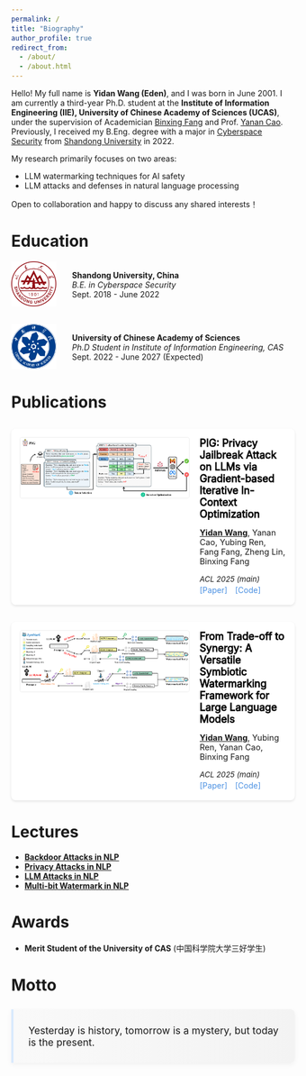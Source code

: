 ```yaml
---
permalink: /
title: "Biography"
author_profile: true
redirect_from: 
  - /about/
  - /about.html
---
```


Hello! My full name is **Yidan Wang (Eden)**, and I was born in June 2001. I am currently a third-year Ph.D. student at the **Institute of Information Engineering (IIE), University of Chinese Academy of Sciences (UCAS)**, under the supervision of Academician [Binxing Fang](https://en.wikipedia.org/wiki/Fang_Binxing)  and Prof. [Yanan Cao](https://people.ucas.ac.cn/~caoyanan). Previously, I received my B.Eng. degree with a major in [Cyberspace Security](https://cst.qd.sdu.edu.cn/) from [Shandong University](https://www.sdu.edu.cn/) in 2022.

My research primarily focuses on two areas:
- LLM watermarking techniques for AI safety
- LLM attacks and defenses in natural language processing

Open to collaboration and happy to discuss any shared interests！

# Education

<div style="display: flex; margin-bottom: 2em; align-items: center;">
    <div style="margin-right: 2em;">
        <img src="images/sdu.svg" alt="Shandong University Logo" style="width: 80px; height: auto;">
    </div>
    <div>
        <div style="font-weight: bold;">Shandong University, China</div>
        <div style="font-style: italic;">B.E. in Cyberspace Security</div>
        <div>Sept. 2018 - June 2022</div>
    </div>
</div>

<div style="display: flex; margin-bottom: 2em; align-items: center;">
    <div style="margin-right: 2em;">
        <img src="images/ucas.svg" alt="UCAS Logo" style="width: 80px; height: auto;">
    </div>
    <div>
        <div style="font-weight: bold;">University of Chinese Academy of Sciences</div>
        <div style="font-style: italic;">Ph.D Student in Institute of Information Engineering, CAS</div>
        <div>Sept. 2022 - June 2027 (Expected)</div>
    </div>
</div>

# Publications
<div class="paper-container">
<div class="paper-image">
<img src="images/PIG.png" alt="paper">
</div>
<div class="paper-text">
<div class="paper-title">PIG: Privacy Jailbreak Attack on LLMs via Gradient-based Iterative In-Context Optimization</div>
<p class="paper-authors"><strong style="text-decoration-line: underline;">Yidan Wang</strong>, Yanan Cao, Yubing Ren, Fang Fang, Zheng Lin, Binxing Fang</p>
<p class="paper-venue">ACL 2025 (main)</p>
<p class="paper-links"><a href="https://arxiv.org/abs/2505.09921">[Paper]</a> <a href="https://github.com/redwyd/PrivacyJailbreak">[Code]</a></p>
</div>
</div>

<div class="paper-container">
<div class="paper-image">
<img src="images/SymMark.png" alt="paper">
</div>
<div class="paper-text">
<div class="paper-title">From Trade-off to Synergy: A Versatile Symbiotic Watermarking Framework for Large Language Models</div>
<p class="paper-authors"><strong style="text-decoration-line: underline;">Yidan Wang</strong>, Yubing Ren, Yanan Cao, Binxing Fang</p>
<p class="paper-venue">ACL 2025 (main)</p>
<p class="paper-links"><a href="https://arxiv.org/abs/2505.09924">[Paper]</a> <a href="https://github.com/redwyd/SymMark">[Code]</a></p>
</div>
</div>

# Lectures

- **[Backdoor Attacks in NLP](https://github.com/redwyd/redwyd.github.io/blob/main/lectures/NLP%20Backdoor%20Attack.pdf)**
- **[Privacy Attacks in NLP](https://github.com/redwyd/redwyd.github.io/blob/main/lectures/Privacy%20Attacks%20in%20LLM.pdf)**
- **[LLM Attacks in NLP](https://github.com/redwyd/redwyd.github.io/blob/main/lectures/LLM%20Attacks%20in%20NLP.pdf)**
- **[Multi-bit Watermark in NLP](https://github.com/redwyd/redwyd.github.io/blob/main/lectures/Multi-bit%20Watermark.pdf)**

# Awards
- **Merit Student of the University of CAS** (中国科学院大学三好学生)

# Motto
<div class="intro-container">
Yesterday is history, tomorrow is a mystery, but today is the present.
</div>

<p align="center" style="padding-top: 100px;"> 
</p>

<style>
.intro-container {
  margin: 1.5em 0 2em 0;
  padding: 1.5em;
  background: linear-gradient(to right, #f9f9f9, #f3f3f3);
  border-left: 4px solid #D9EAFD;
  border-radius: 0 8px 8px 0;
  box-shadow: 0 3px 10px rgba(0,0,0,0.05);
  font-size: 1.1rem;
}

.intro-container p {
  margin-bottom: 1em;
}

.intro-container a {
  color: #FCF259;
  text-decoration: none;
  border-bottom: 1px dotted #FCF259;
  transition: all 0.2s ease;
}

.intro-container a:hover {
  color: #8244b8;
  border-bottom: 1px solid #8244b8;
}
  
.paper-container {
    display: flex;
    gap: 20px;
    margin: 30px 0;
    padding: 15px;
    border-radius: 8px;
    background: #fff;
    box-shadow: 0 2px 4px rgba(0,0,0,0.1);
}

hr {
    margin: 10px 0;
    height: 1px;
    background-color: #ddd;
    border: none;
}

.paper-image {
    flex: 0 0 300px;
    min-width: 0;
}

.paper-image img {
    width: 100%;
    height: auto;
    border-radius: 4px;
    border: 1px solid #eee;
}

.paper-text {
    flex: 1;
    min-width: 0;
}


.paper-title {
  font-family: "Microsoft YaHei",
  font-weight: 2000;
  -webkit-text-stroke: 0.9px black;  /* 添加描边效果使文字看起来更粗 */
  font-size: 18px;
  margin: 0 0 8px 0;
  color: #000;
}

.paper-authors {
  font-family: "Microsoft YaHei",
   margin: 2px 0;
    font-size: 14.5px;         /* 调小作者字体 */
    color: rgba(0,0,0,0.9);    /* 更自然的灰色 */
    font-weight: 400;          /* 更细的字重 */
}

.paper-venue {
   font-family: "Microsoft YaHei",
    color: #d83931;
    font-style: italic;
    font-size: 0.95em;
    margin: 3px 0;
}

.paper-links {
  font-family: "Microsoft YaHei",
    font-size: 0.9em;
    margin: 3px 0;
}

.paper-links a {
    margin-right: 10px;
    color: #4A90E2;
    text-decoration: none;
    transition: color 0.2s ease;
}

.paper-links a:hover {
    color: #357ABD;
}

@media (max-width: 768px) {
    .paper-container {
        flex-direction: column;
    }
    
    .paper-image {
        flex: 0 0 auto;
        width: 100%;
    }
}
</style>
